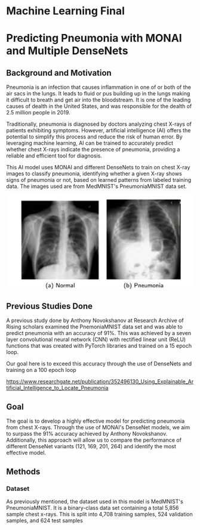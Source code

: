 # Machine Learning Final
# Predicting Pneumonia with MONAI and Multiple DenseNets

## Background and Motivation 
Pneumonia is an infection that causes inflammation in one of or both of the air sacs in the lungs. It leads to fluid or pus building up in the lungs making it difficult to breath and get air into the bloodstream. It is one of the leading causes of dealth in the United States, and was responsible for the dealth of 2.5 million people in 2019.

Traditionally, pneumonia is diagnosed by doctors analyzing chest X-rays of patients exhibiting symptoms. However, artificial intelligence (AI) offers the potential to simplify this process and reduce the risk of human error. By leveraging machine learning, AI can be trained to accurately predict whether chest X-rays indicate the presence of pneumonia, providing a reliable and efficient tool for diagnosis.

This AI model uses MONAI and different DenseNets to train on chest X-ray images to classify pneumonia, identifying whether a given X-ray shows signs of pneumonia or not, based on learned patterns from labeled training data. The images used are from MedMNIST's PneumoniaMNIST data set.

![Alt text](./results_images/normal_pneumonia_xray.png)

## Previous Studies Done
A previous study done by Anthony Novokshanov at Research Archive of Rising scholars examined the PnemoniaMNIST data set and was able to predict pneumonia with an accuracy of 91%. 
This was achieved by a seven layer convolutional neural network (CNN) with rectified linear unit (ReLU) functions that was created with PyTorch libraries and trained on a 15 epoch loop.

Our goal here is to exceed this accuracy through the use of DenseNets and training on a 100 epoch loop

https://www.researchgate.net/publication/352496130_Using_Explainable_Artificial_Intelligence_to_Locate_Pneumonia 

## Goal
The goal is to develop a highly effective model for predicting pneumonia from chest X-rays. Through the use of MONAI's DenseNet models, we aim to surpass the 91% accuracy achieved by Anthony Novokshanov. Additionally, this approach will allow us to compare the performance of different DenseNet variants (121, 169, 201, 264) and identify the most effective model.

## Methods 
### Dataset 
As previously mentioned, the dataset used in this model is MedMNIST's PneumoniaMNIST. 
It is a binary-class data set containing a total 5,856 sample chest x-rays. 
This is split into 4,708 training samples, 524 validation samples, and 624 test samples



